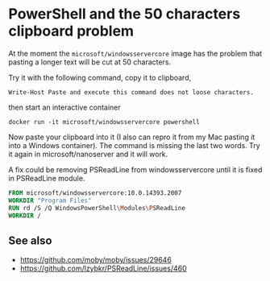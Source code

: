 # PowerShell and the 50 characters clipboard problem

At the moment the `microsoft/windowsservercore` image has the problem
that pasting a longer text will be cut at 50 characters.

Try it with the following command, copy it to clipboard,

```
Write-Host Paste and execute this command does not loose characters.
```

then start an interactive container

```
docker run -it microsoft/windowsservercore powershell
```

Now paste your clipboard into it (I also can repro it from my Mac pasting it into a Windows container). The command is missing the last two words. Try it again in microsoft/nanoserver and it will work.

A fix could be removing PSReadLine from windowsservercore until it is fixed in PSReadLine module.

```Dockerfile
FROM microsoft/windowsservercore:10.0.14393.2007
WORKDIR "Program Files"
RUN rd /S /Q WindowsPowerShell\Modules\PSReadLine
WORKDIR /
```

## See also
- https://github.com/moby/moby/issues/29646
- https://github.com/lzybkr/PSReadLine/issues/460
